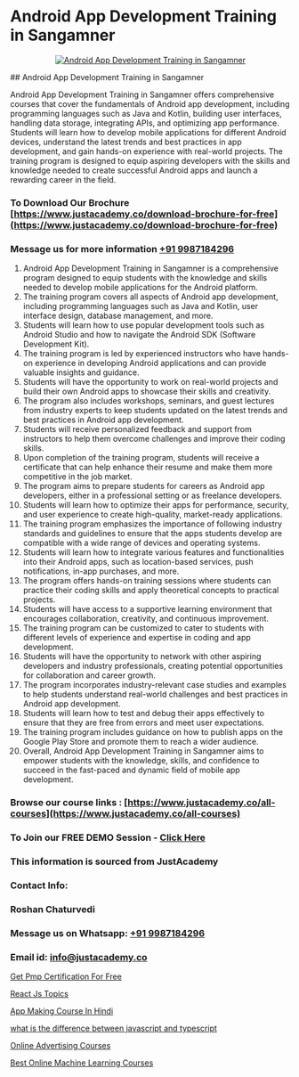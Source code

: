 # Android App Development Training in Sangamner

<p align="center">
  <a href="https://justacademy.co/course-detail/android-app-development">
    <img src="https://justacademy.co/storage2/course_image/1676635923_course_image.webp" alt="Android App Development Training in Sangamner">
  </a>
</p>
## Android App Development Training in Sangamner

Android App Development Training in Sangamner offers comprehensive courses that cover the fundamentals of Android app development, including programming languages such as Java and Kotlin, building user interfaces, handling data storage, integrating APIs, and optimizing app performance. Students will learn how to develop mobile applications for different Android devices, understand the latest trends and best practices in app development, and gain hands-on experience with real-world projects. The training program is designed to equip aspiring developers with the skills and knowledge needed to create successful Android apps and launch a rewarding career in the field.
### To Download Our Brochure [https://www.justacademy.co/download-brochure-for-free](https://www.justacademy.co/download-brochure-for-free)
### Message us for more information [+91 9987184296](https://api.whatsapp.com/send?phone=919987184296)
1) Android App Development Training in Sangamner is a comprehensive program designed to equip students with the knowledge and skills needed to develop mobile applications for the Android platform.
2) The training program covers all aspects of Android app development, including programming languages such as Java and Kotlin, user interface design, database management, and more.
3) Students will learn how to use popular development tools such as Android Studio and how to navigate the Android SDK (Software Development Kit).
4) The training program is led by experienced instructors who have hands-on experience in developing Android applications and can provide valuable insights and guidance.
5) Students will have the opportunity to work on real-world projects and build their own Android apps to showcase their skills and creativity.
6) The program also includes workshops, seminars, and guest lectures from industry experts to keep students updated on the latest trends and best practices in Android app development.
7) Students will receive personalized feedback and support from instructors to help them overcome challenges and improve their coding skills.
8) Upon completion of the training program, students will receive a certificate that can help enhance their resume and make them more competitive in the job market.
9) The program aims to prepare students for careers as Android app developers, either in a professional setting or as freelance developers.
10) Students will learn how to optimize their apps for performance, security, and user experience to create high-quality, market-ready applications.
11) The training program emphasizes the importance of following industry standards and guidelines to ensure that the apps students develop are compatible with a wide range of devices and operating systems.
12) Students will learn how to integrate various features and functionalities into their Android apps, such as location-based services, push notifications, in-app purchases, and more.
13) The program offers hands-on training sessions where students can practice their coding skills and apply theoretical concepts to practical projects.
14) Students will have access to a supportive learning environment that encourages collaboration, creativity, and continuous improvement.
15) The training program can be customized to cater to students with different levels of experience and expertise in coding and app development.
16) Students will have the opportunity to network with other aspiring developers and industry professionals, creating potential opportunities for collaboration and career growth.
17) The program incorporates industry-relevant case studies and examples to help students understand real-world challenges and best practices in Android app development.
18) Students will learn how to test and debug their apps effectively to ensure that they are free from errors and meet user expectations.
19) The training program includes guidance on how to publish apps on the Google Play Store and promote them to reach a wider audience.
20) Overall, Android App Development Training in Sangamner aims to empower students with the knowledge, skills, and confidence to succeed in the fast-paced and dynamic field of mobile app development.

### Browse our course links : [https://www.justacademy.co/all-courses](https://www.justacademy.co/all-courses) 
### To Join our FREE DEMO Session - [Click Here](https://www.justacademy.co/register-for-course-demo)


### This information is sourced from JustAcademy
### Contact Info:
### Roshan Chaturvedi
### Message us on Whatsapp: [+91 9987184296](https://api.whatsapp.com/send?phone=919987184296)
### Email id: [info@justacademy.co](mailto:info@justacademy.co)
                
[Get Pmp Certification For Free](https://www.linkedin.com/pulse/get-pmp-certification-free-justacademy-berlin-0j9ke?trackingId=gg0e1xOzmQjEGxY3CuQhtg%3D%3D&lipi=urn%3Ali%3Apage%3Ad_flagship3_company_admin%3BTlJqsmxlRpm4BSTOQJNHnA%3D%3D)

[React Js Topics](https://www.linkedin.com/pulse/react-js-topics-justacademy-brisbane-fsjke?trackingId=5mcaRugbEbiwn%2BKR74MFVQ%3D%3D&lipi=urn%3Ali%3Apage%3Ad_flagship3_company_admin%3B5cPDORNwQlqWF%2BECY5%2Fsgw%3D%3D)

[App Making Course In Hindi](https://medium.com/@roneet705/app-making-course-in-hindi-0fc76a8e9663)

[what is the difference between javascript and typescript](https://medium.com/@justacademytraining/what-is-the-difference-between-javascript-and-typescript-5d6fa0aa417d)

[Online Advertising Courses](https://justacademyin.github.io/justacademy/online-advertising-courses)

[Best Online Machine Learning Courses](https://justacademyin.github.io/justacademy/best-online-machine-learning-courses)

